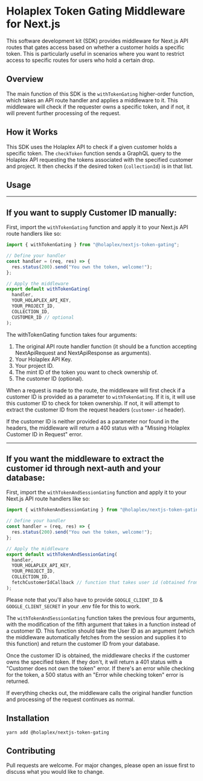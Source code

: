 # Holaplex Token Gating Middleware for Next.js

This software development kit (SDK) provides middleware for Next.js API routes that gates access based on whether a customer holds a specific token. This is particularly useful in scenarios where you want to restrict access to specific routes for users who hold a certain drop.

## Overview

The main function of this SDK is the `withTokenGating` higher-order function, which takes an API route handler and applies a middleware to it. This middleware will check if the requester owns a specific token, and if not, it will prevent further processing of the request.

## How it Works

This SDK uses the Holaplex API to check if a given customer holds a specific token. The `checkToken` function sends a GraphQL query to the Holaplex API requesting the tokens associated with the specified customer and project. It then checks if the desired token (`collectionId`) is in that list.

## Usage

---
If you want to supply Customer ID manually:
---

First, import the `withTokenGating` function and apply it to your Next.js API route handlers like so:

```ts
import { withTokenGating } from "@holaplex/nextjs-token-gating";

// Define your handler
const handler = (req, res) => {
  res.status(200).send("You own the token, welcome!");
};

// Apply the middleware
export default withTokenGating(
  handler,
  YOUR_HOLAPLEX_API_KEY,
  YOUR_PROJECT_ID,
  COLLECTION_ID,
  CUSTOMER_ID // optional
);
```

The withTokenGating function takes four arguments:

1. The original API route handler function (it should be a function accepting NextApiRequest and NextApiResponse as arguments).
2. Your Holaplex API Key.
3. Your project ID.
4. The mint ID of the token you want to check ownership of.
5. The customer ID (optional).


When a request is made to the route, the middleware will first check if a customer ID is provided as a parameter to `withTokenGating`. If it is, it will use this customer ID to check for token ownership. If not, it will attempt to extract the customer ID from the request headers (`customer-id` header).

If the customer ID is neither provided as a parameter nor found in the headers, the middleware will return a 400 status with a "Missing Holaplex Customer ID in Request" error.

---
If you want the middleware to extract the customer id through next-auth and your database:
---

First, import the `withTokenAndSessionGating` function and apply it to your Next.js API route handlers like so:

```ts
import { withTokenAndSessionGating } from "@holaplex/nextjs-token-gating";

// Define your handler
const handler = (req, res) => {
  res.status(200).send("You own the token, welcome!");
};

// Apply the middleware
export default withTokenAndSessionGating(
  handler,
  YOUR_HOLAPLEX_API_KEY,
  YOUR_PROJECT_ID,
  COLLECTION_ID,
  fetchCustomerIdCallback // function that takes user id (obtained from next-auth session) as an argument and returns customer id from your database
);
```

Please note that you'll also have to provide `GOOGLE_CLIENT_ID` & `GOOGLE_CLIENT_SECRET` in your .env file for this to work.

The `withTokenAndSessionGating` function takes the previous four arguments, with the modification of the fifth argument that takes in a function instead of a customer ID. This function should take the User ID as an argument (which the middleware automatically fetches from the session and supplies it to this function) and return the customer ID from your database.

Once the customer ID is obtained, the middleware checks if the customer owns the specified token. If they don't, it will return a 401 status with a "Customer does not own the token" error. If there's an error while checking for the token, a 500 status with an "Error while checking token" error is returned.

If everything checks out, the middleware calls the original handler function and processing of the request continues as normal.


## Installation

```
yarn add @holaplex/nextjs-token-gating
```

## Contributing

Pull requests are welcome. For major changes, please open an issue first to discuss what you would like to change.